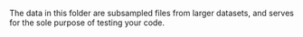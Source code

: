 The data in this folder are subsampled files from larger datasets, and serves for the sole purpose of testing your code. 